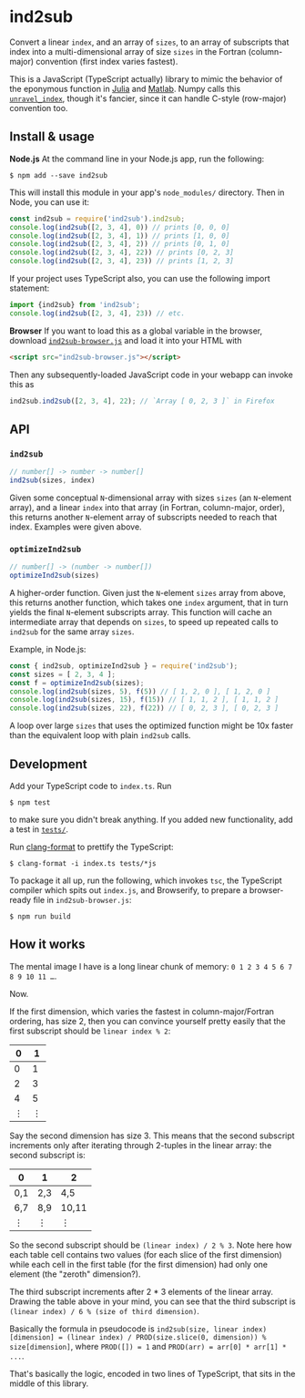 # ind2sub

Convert a linear `index`, and an array of `sizes`, to an array of subscripts that index into a multi-dimensional array of size `sizes` in the Fortran (column-major) convention (first index varies fastest).

This is a JavaScript (TypeScript actually) library to mimic the behavior of the eponymous function in [Julia](https://docs.julialang.org/en/stable/stdlib/arrays/#Base.ind2sub) and [Matlab](https://www.mathworks.com/help/matlab/ref/ind2sub.html). Numpy calls this [`unravel_index`](https://docs.scipy.org/doc/numpy/reference/generated/numpy.unravel_index.html), though it's fancier, since it can handle C-style (row-major) convention too.

## Install & usage

**Node.js** At the command line in your Node.js app, run the following:
```
$ npm add --save ind2sub
```
This will install this module in your app's `node_modules/` directory. Then in Node, you can use it:
```js
const ind2sub = require('ind2sub').ind2sub;
console.log(ind2sub([2, 3, 4], 0)) // prints [0, 0, 0]
console.log(ind2sub([2, 3, 4], 1)) // prints [1, 0, 0]
console.log(ind2sub([2, 3, 4], 2)) // prints [0, 1, 0]
console.log(ind2sub([2, 3, 4], 22)) // prints [0, 2, 3]
console.log(ind2sub([2, 3, 4], 23)) // prints [1, 2, 3]
```

If your project uses TypeScript also, you can use the following import statement:
```ts
import {ind2sub} from 'ind2sub';
console.log(ind2sub([2, 3, 4], 23)) // etc.
```

**Browser** If you want to load this as a global variable in the browser, download [`ind2sub-browser.js`](ind2sub-browser.js) and load it into your HTML with
```html
<script src="ind2sub-browser.js"></script>
```
Then any subsequently-loaded JavaScript code in your webapp can invoke this as
```js
ind2sub.ind2sub([2, 3, 4], 22); // `Array [ 0, 2, 3 ]` in Firefox
```

## API

### `ind2sub`
```js
// number[] -> number -> number[]
ind2sub(sizes, index)
```
Given some conceptual `N`-dimensional array with sizes `sizes` (an `N`-element array), and a linear `index` into that array (in Fortran, column-major, order), this returns another `N`-element array of subscripts needed to reach that index. Examples were given above.

### `optimizeInd2sub`
```js
// number[] -> (number -> number[])
optimizeInd2sub(sizes)
```
A higher-order function. Given just the `N`-element `sizes` array from above, this returns another function, which takes one `index` argument, that in turn yields the final `N`-element subscripts array. This function will cache an intermediate array that depends on `sizes`, to speed up repeated calls to `ind2sub` for the same array `sizes`.

Example, in Node.js:
```js
const { ind2sub, optimizeInd2sub } = require('ind2sub');
const sizes = [ 2, 3, 4 ];
const f = optimizeInd2sub(sizes);
console.log(ind2sub(sizes, 5), f(5)) // [ 1, 2, 0 ], [ 1, 2, 0 ]
console.log(ind2sub(sizes, 15), f(15)) // [ 1, 1, 2 ], [ 1, 1, 2 ]
console.log(ind2sub(sizes, 22), f(22)) // [ 0, 2, 3 ], [ 0, 2, 3 ]
```

A loop over large `sizes` that uses the optimized function might be 10x faster than the equivalent loop with plain `ind2sub` calls.

## Development

Add your TypeScript code to `index.ts`. Run
```
$ npm test
```
to make sure you didn't break anything. If you added new functionality, add a test in [`tests/`](tests/).

Run [clang-format](https://clang.llvm.org/docs/ClangFormat.html) to prettify the TypeScript:
```
$ clang-format -i index.ts tests/*js
```

To package it all up, run the following, which invokes `tsc`, the TypeScript compiler which spits out `index.js`, and Browserify, to prepare a browser-ready file in `ind2sub-browser.js`:
```
$ npm run build
```

## How it works

The mental image I have is a long linear chunk of memory: `0 1 2 3 4 5 6 7 8 9 10 11 …`.

Now.

If the first dimension, which varies the fastest in column-major/Fortran ordering, has size 2, then you can convince yourself pretty easily that the first subscript should be `linear index % 2`:

| 0 | 1 |
|---|---|
| 0 | 1 |
| 2 | 3 |
| 4 | 5 |
| ⋮ | ⋮ |

Say the second dimension has size 3. This means that the second subscript increments only after iterating through 2-tuples in the linear array: the second subscript is:

| 0   | 1   | 2   |
|-----|-----|-----|
| 0,1 | 2,3 | 4,5 |
| 6,7 | 8,9 | 10,11 |
| ⋮   | ⋮    | ⋮     |

So the second subscript should be `(linear index) / 2 % 3`. Note here how each table cell contains two values (for each slice of the first dimension) while each cell in the first table (for the first dimension) had only one element (the "zeroth" dimension?).

The third subscript increments after 2 * 3 elements of the linear array. Drawing the table above in your mind, you can see that the third subscript is `(linear index) / 6 % (size of third dimension)`.

Basically the formula in pseudocode is `ind2sub(size, linear index)[dimension] = (linear index) / PROD(size.slice(0, dimension)) % size[dimension]`, where `PROD([]) = 1` and `PROD(arr) = arr[0] * arr[1] * ...`.

That's basically the logic, encoded in two lines of TypeScript, that sits in the middle of this library.
